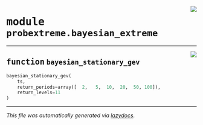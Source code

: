 <!-- markdownlint-disable -->

<a href="../../probextreme/bayesian_extreme.py#L0"><img align="right" style="float:right;" src="https://img.shields.io/badge/-source-cccccc?style=flat-square"></a>

# <kbd>module</kbd> `probextreme.bayesian_extreme`





---

<a href="../../probextreme/bayesian_extreme.py#L8"><img align="right" style="float:right;" src="https://img.shields.io/badge/-source-cccccc?style=flat-square"></a>

## <kbd>function</kbd> `bayesian_stationary_gev`

```python
bayesian_stationary_gev(
    ts,
    return_periods=array([  2,   5,  10,  20,  50, 100]),
    return_levels=11
)
```








---

_This file was automatically generated via [lazydocs](https://github.com/ml-tooling/lazydocs)._
